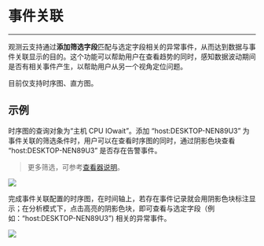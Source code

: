 # 事件关联
---


观测云支持通过**添加筛选字段**匹配与选定字段相关的异常事件，从而达到数据与事件关联显示的目的。这个功能可以帮助用户在查看趋势的同时，感知数据波动期间是否有相关事件产生，以帮助用户从另一个视角定位问题。

目前仅支持时序图、直方图。

## 示例

时序图的查询对象为“主机 CPU IOwait”。添加 “host:DESKTOP-NEN89U3” 为事件关联的筛选条件时，用户可以在查看时序图的同时，通过阴影色块查看 “host:DESKTOP-NEN89U3” 是否存在告警事件。

> 更多筛选，可参考[查看器说明](../../getting-started/function-details/explorer-search.md)。

![](../img/11.chart_1.3.png)

完成事件关联配置的时序图，在时间轴上，若存在事件记录就会用阴影色块标注显示；在分析模式下，点击高亮的阴影色块，即可查看与选定字段（例如：“host:DESKTOP-NEN89U3”) 相关的异常事件。

![](../img/11.chart_1.4.png)


